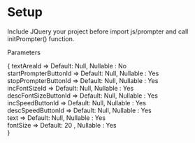 # Setup
Include JQuery your project before import js/prompter and call initPrompter() function.

Parameters


{
    textAreaId              => Default: Null, Nullable : No         
    startPrompterButtonId   => Default: Null, Nullable : Yes                      
    stopPrompterButtonId    => Default: Null, Nullable : Yes                     
    incFontSizeId           => Default: Null, Nullable : Yes              
    descFontSizeButtonId    => Default: Null, Nullable : Yes                     
    incSpeedButtonId        => Default: Null, Nullable : Yes                 
    descSpeedButtonId       => Default: Null, Nullable : Yes                  
    text                    => Default: Null, Nullable : Yes    
    fontSize                => Default: 20  , Nullable : Yes     
}

